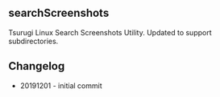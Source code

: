 ## searchScreenshots

Tsurugi Linux Search Screenshots Utility. Updated to support subdirectories.

## Changelog

* 20191201 - initial commit